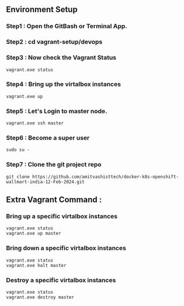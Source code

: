 ## Environment Setup 

### Step1 : Open the GitBash or Terminal App.  

### Step2 : cd vagrant-setup/devops

### Step3 : Now check the Vagrant Status 
```
vagrant.exe status 
```

### Step4 : Bring up the virtalbox instances 
```
vagrant.exe up 
```

### Step5 : Let's Login to master node.
```
vagrant.exe ssh master 
```

### Step6 : Become a super user
```
sudo su - 
```

### Step7 : Clone the git project repo 
```
git clone https://github.com/amitvashisttech/docker-k8s-openshift-wallmart-india-12-Feb-2024.git
```

## Extra Vagrant Command  :
### Bring up a specific virtalbox instances 
```
vagrant.exe status 
vagrant.exe up master 
```
### Bring down a specific virtalbox instances 
```
vagrant.exe status 
vagrant.exe halt master 
```

### Destroy a specific virtalbox instances 
```
vagrant.exe status 
vagrant.exe destroy master 
```

